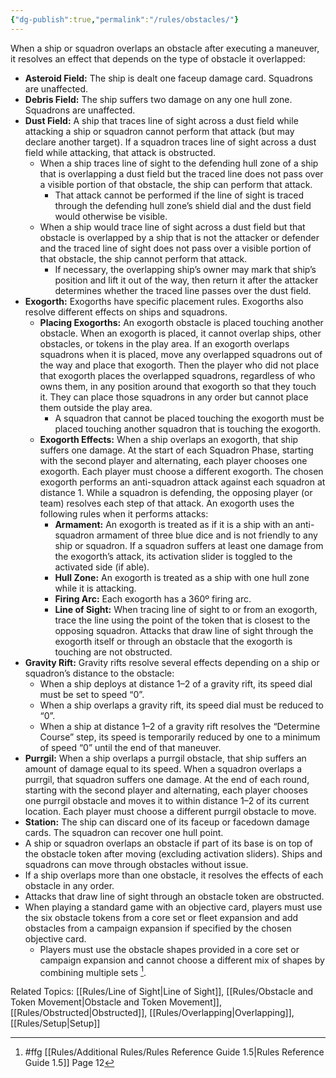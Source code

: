 ```yaml
---
{"dg-publish":true,"permalink":"/rules/obstacles/"}
---
```


When a ship or squadron overlaps an obstacle after executing a maneuver, it resolves an effect that depends on the type of obstacle it overlapped:

- **Asteroid Field:** The ship is dealt one faceup damage card. Squadrons are unaffected.
- **Debris Field:** The ship suffers two damage on any one hull zone. Squadrons are unaffected.
- **Dust Field:** A ship that traces line of sight across a dust field while attacking a ship or squadron cannot perform that attack (but may declare another target). If a squadron traces line of sight across a dust field while attacking, that attack is obstructed.
  - When a ship traces line of sight to the defending hull zone of a ship that is overlapping a dust field but the traced line does not pass over a visible portion of that obstacle, the ship can perform that attack.
    - That attack cannot be performed if the line of sight is traced through the defending hull zone’s shield dial and the dust field would otherwise be visible.
  - When a ship would trace line of sight across a dust field but that obstacle is overlapped by a ship that is not the attacker or defender and the traced line of sight does not pass over a visible portion of that obstacle, the ship cannot perform that attack.
    - If necessary, the overlapping ship’s owner may mark that ship’s position and lift it out of the way, then return it after the attacker determines whether the traced line passes over the dust field.
- **Exogorth:** Exogorths have specific placement rules. Exogorths also resolve different effects on ships and squadrons.
  - **Placing Exogorths:** An exogorth obstacle is placed touching another obstacle. When an exogorth is placed, it cannot overlap ships, other obstacles, or tokens in the play area. If an exogorth overlaps squadrons when it is placed, move any overlapped squadrons out of the way and place that exogorth. Then the player who did not place that exogorth places the overlapped squadrons, regardless of who owns them, in any position around that exogorth so that they touch it. They can place those squadrons in any order but cannot place them outside the play area.
    - A squadron that cannot be placed touching the exogorth must be placed touching another squadron that is touching the exogorth.
  - **Exogorth Effects:** When a ship overlaps an exogorth, that ship suffers one damage. At the start of each Squadron Phase, starting with the second player and alternating, each player chooses one exogorth. Each player must choose a different exogorth. The chosen exogorth performs an anti-squadron attack against each squadron at distance 1. While a squadron is defending, the opposing player (or team) resolves each step of that attack. An exogorth uses the following rules when it performs attacks:
    - **Armament:** An exogorth is treated as if it is a ship with an anti-squadron armament of three blue dice and is not friendly to any ship or squadron. If a squadron suffers at least one damage from the exogorth’s attack, its activation slider is toggled to the activated side (if able).
    - **Hull Zone:** An exogorth is treated as a ship with one hull zone while it is attacking.
    - **Firing Arc:** Each exogorth has a 360º firing arc.
    - **Line of Sight:** When tracing line of sight to or from an exogorth, trace the line using the point of the token that is closest to the opposing squadron. Attacks that draw line of sight through the exogorth itself or through an obstacle that the exogorth is touching are not obstructed.
- **Gravity Rift:** Gravity rifts resolve several effects depending on a ship or squadron’s distance to the obstacle:
  - When a ship deploys at distance 1–2 of a gravity rift, its speed dial must be set to speed “0”.
  - When a ship overlaps a gravity rift, its speed dial must be reduced to “0”.
  - When a ship at distance 1–2 of a gravity rift resolves the “Determine Course” step, its speed is temporarily reduced by one to a minimum of speed “0” until the end of that maneuver.
- **Purrgil:** When a ship overlaps a purrgil obstacle, that ship suffers an amount of damage equal to its speed. When a squadron overlaps a purrgil, that squadron suffers one damage. At the end of each round, starting with the second player and alternating, each player chooses one purrgil obstacle and moves it to within distance 1–2 of its current location. Each player must choose a different purrgil obstacle to move.
- **Station:** The ship can discard one of its faceup or facedown damage cards. The squadron can recover one hull point.
- A ship or squadron overlaps an obstacle if part of its base is on top of the obstacle token after moving (excluding activation sliders). Ships and squadrons can move through obstacles without issue.
- If a ship overlaps more than one obstacle, it resolves the effects of each obstacle in any order.
- Attacks that draw line of sight through an obstacle token are obstructed.
- When playing a standard game with an objective card, players must use the six obstacle tokens from a core set or fleet expansion and add obstacles from a campaign expansion if specified by the chosen objective card.
  - Players must use the obstacle shapes provided in a core set or campaign expansion and cannot choose a different mix of shapes by combining multiple sets [^1].

Related Topics: [[Rules/Line of Sight\|Line of Sight]], [[Rules/Obstacle and Token Movement\|Obstacle and Token Movement]], [[Rules/Obstructed\|Obstructed]], [[Rules/Overlapping\|Overlapping]], [[Rules/Setup\|Setup]]

[^1]: #ffg [[Rules/Additional Rules/Rules Reference Guide 1.5\|Rules Reference Guide 1.5]] Page 12